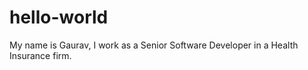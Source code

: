 # hello-world

My name is Gaurav, I work as a Senior Software Developer in a Health Insurance firm. 
